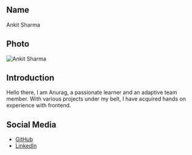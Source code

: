 ## Name
Ankit Sharma

## Photo
![Ankit Sharma](https://i.postimg.cc/L8PQCsXz/Red-Gradient-Profile-Photo-Instagram-Post.png)

## Introduction
Hello there, I am Anurag, a passionate learner and an adaptive team member. With various projects under my belt, I have acquired hands on experience with frontend.

## Social Media
- [GitHub](https://github.com/ankitsharma32)
- [LinkedIn](https://linkedin.com/in/ankitsharma32)